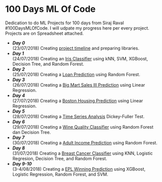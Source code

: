 # 100 Days ML Of Code
Dedication to do ML Projects for 100 days from Siraj Raval #100DaysMLOfCode. I will udpate my progress here per every project. Projects are on Spreadsheet attached.

* ***Day 0***  
(23/07/2018) Creating <a href="https://github.com/hermonjay/100DaysOfMLCode/blob/master/100%20Days%20Projects.ods">project timeline</a> and preparing libraries.
* ***Day 1***  
(24/07/2018) Creating an <a href="https://github.com/hermonjay/iris_classifier">Iris Classifier</a> using kNN, SVM, XGBoost, Decision Tree, and Random Forest.
* ***Day 2***  
(25/07/2018) Creating a <a href="https://github.com/hermonjay/loan_prediction">Loan Prediction</a> using Random Forest.
* ***Day 3***  
(26/07/2018) Creating a <a href="https://github.com/hermonjay/big_mart_sales_iii">Big Mart Sales III Prediction</a> using Linear Regression.
* ***Day 4***  
(27/07/2018) Creating a <a href="https://github.com/hermonjay/boston_housing">Boston Housing Prediction</a> using Linear Regression.
* ***Day 5***  
(28/07/2018) Creating a <a href="https://github.com/hermonjay/time_series_analysis/">Time Series Analysis</a> Dickey-Fuller Test.
* ***Day 6***  
(29/07/2018) Creating a <a href="https://github.com/hermonjay/wine_quality/">Wine Quality Classifier</a> using Random Forest dan Decision Tree.
* ***Day 7***  
(30/07/2018) Creating a <a href="https://github.com/hermonjay/adult_income/">Adult Income Prediction</a> using Random Forest.
* ***Day 8***  
(31/07/2018) Creating a <a href="https://github.com/hermonjay/breast_cancer">Breast Cancer Classifier</a> using KNN, Logistic Regresion, Decision Tree, and Random Forest.
* ***Day 9-10***  
(3-4/08/2018) Creating a <a href="https://github.com/hermonjay/epl_winning_prediction">EPL Winning Prediction</a> using XGBoost, Logistic Regression, Random Forest, and SVM.
